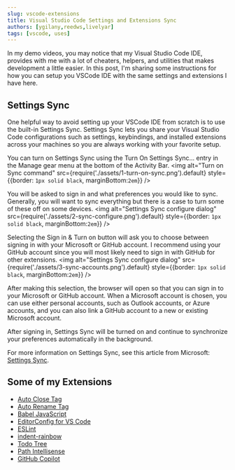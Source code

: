 ```yaml
---
slug: vscode-extensions
title: Visual Studio Code Settings and Extensions Sync
authors: [ygilany,reedws,livelyar]
tags: [vscode, uses]
---
```


In my demo videos, you may notice that my Visual Studio Code IDE, provides with me with a lot of cheaters, helpers, and utilities that makes development a little easier.
In this post, I'm sharing some instructions for how you can setup you VSCode IDE with the same settings and extensions I have here.

## Settings Sync

One helpful way to avoid setting up your VSCode IDE from scratch is to use the built-in Settings Sync. Settings Sync lets you share your Visual Studio Code configurations such as settings, keybindings, and installed extensions across your machines so you are always working with your favorite setup.

You can turn on Settings Sync using the Turn On Settings Sync... entry in the Manage gear menu at the bottom of the Activity Bar.
<img alt="Turn on Sync command" src={require('./assets/1-turn-on-sync.png').default} style={{border: `1px solid black`, marginBottom:`2em`}} />

You will be asked to sign in and what preferences you would like to sync. Generally, you will want to sync everything but there is a case to turn some of these off on some devices.
<img alt="Settings Sync configure dialog" src={require('./assets/2-sync-configure.png').default} style={{border: `1px solid black`, marginBottom:`2em`}} />

Selecting the Sign in & Turn on button will ask you to choose between signing in with your Microsoft or GitHub account. I recommend using your GitHub account since you will most likely need to sign in with GitHub for other extensions.
<img alt="Settings Sync configure dialog" src={require('./assets/3-sync-accounts.png').default} style={{border: `1px solid black`, marginBottom:`2em`}} />

After making this selection, the browser will open so that you can sign in to your Microsoft or GitHub account. When a Microsoft account is chosen, you can use either personal accounts, such as Outlook accounts, or Azure accounts, and you can also link a GitHub account to a new or existing Microsoft account.

After signing in, Settings Sync will be turned on and continue to synchronize your preferences automatically in the background.

For more information on Settings Sync, see this article from Microsoft: [Settings Sync](https://code.visualstudio.com/docs/editor/settings-sync).

## Some of my Extensions

- [Auto Close Tag](https://marketplace.visualstudio.com/items?itemName=formulahendry.auto-close-tag)
- [Auto Rename Tag](https://marketplace.visualstudio.com/items?itemName=formulahendry.auto-rename-tag)
- [Babel JavaScript](https://marketplace.visualstudio.com/items?itemName=mgmcdermott.vscode-language-babel)
- [EditorConfig for VS Code](https://marketplace.visualstudio.com/items?itemName=EditorConfig.EditorConfig)
- [ESLint](https://marketplace.visualstudio.com/items?itemName=dbaeumer.vscode-eslint)
- [indent-rainbow](https://marketplace.visualstudio.com/items?itemName=oderwat.indent-rainbow)
- [Todo Tree](https://marketplace.visualstudio.com/items?itemName=Gruntfuggly.todo-tree)
- [Path Intellisense](https://marketplace.visualstudio.com/items?itemName=christian-kohler.path-intellisense)
- [GitHub Copilot](https://marketplace.visualstudio.com/items?itemName=GitHub.copilot)
